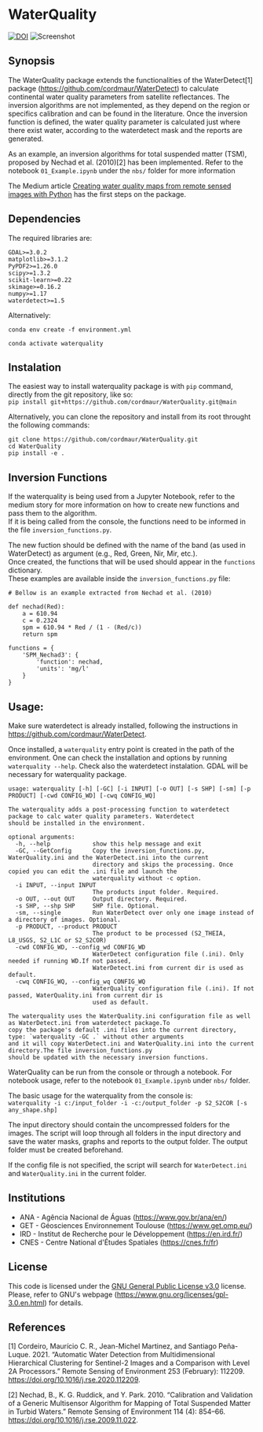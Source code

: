 # WaterQuality

[![DOI](https://zenodo.org/badge/224832878.svg)](https://zenodo.org/badge/latestdoi/224832878)
![Screenshot](fig1.PNG)

## Synopsis

The WaterQuality package extends the functionalities of the WaterDetect[1] package (https://github.com/cordmaur/WaterDetect) to calculate continental water quality parameters from satellite reflectances. The inversion algorithms are not implemented, as they depend on the region or specifics calibration and can be found in the literature. Once the inversion function is defined, the water quality parameter is calculated just where there exist water, according to the waterdetect mask and the reports are generated. <br>

As an example, an inversion algorithms for total suspended matter (TSM), proposed by Nechad et al. (2010)[2] has been implemented. Refer to the notebook  `01_Example.ipynb` under the `nbs/` folder for more information<br>

The Medium article [Creating water quality maps from remote sensed images with Python](https://cordmaur.medium.com/creating-water-quality-maps-from-remote-sensed-images-with-python-ca5274041f4c) has the first steps on the package. 

## Dependencies
The required libraries are:
```
GDAL>=3.0.2
matplotlib>=3.1.2
PyPDF2>=1.26.0
scipy>=1.3.2
scikit-learn>=0.22
skimage>=0.16.2
numpy>=1.17
waterdetect>=1.5
```

Alternatively:
```
conda env create -f environment.yml

conda activate waterquality
```

## Instalation
The easiest way to install waterquality package is with `pip` command, directly from the git repository, like so:<br>
`pip install git+https://github.com/cordmaur/WaterQuality.git@main`

Alternatively, you can clone the repository and install from its root throught the following commands:
```
git clone https://github.com/cordmaur/WaterQuality.git
cd WaterQuality
pip install -e .
```

## Inversion Functions
If the waterquality is being used from a Jupyter Notebook, refer to the medium story for more information on how to create new functions and pass them to the algorithm.<br>
If it is being called from the console, the functions need to be informed in the file `inversion_functions.py`.

The new fuction should be defined with the name of the band (as used in WaterDetect) as argument (e.g., Red, Green, Nir, Mir, etc.).<br>
Once created, the functions that will be used should appear in the `functions` dictionary.<br>
These examples are available inside the `inversion_functions.py` file:

```
# Bellow is an example extracted from Nechad et al. (2010)

def nechad(Red):
    a = 610.94
    c = 0.2324
    spm = 610.94 * Red / (1 - (Red/c))
    return spm

functions = {
    'SPM_Nechad3': {
        'function': nechad,
        'units': 'mg/l'
    }
}
```

## Usage:
Make sure waterdetect is already installed, following the instructions in https://github.com/cordmaur/WaterDetect.

Once installed, a `waterquality` entry point is created in the path of the environment.
One can check the installation and options by running `waterquality --help`. Check also the waterdetect instalation. GDAL will be necessary for waterquality package.

```
usage: waterquality [-h] [-GC] [-i INPUT] [-o OUT] [-s SHP] [-sm] [-p PRODUCT] [-cwd CONFIG_WD] [-cwq CONFIG_WQ]

The waterquality adds a post-processing function to waterdetect package to calc water quality parameters. Waterdetect
should be installed in the environment.

optional arguments:
  -h, --help            show this help message and exit
  -GC, --GetConfig      Copy the inversion_functions.py, WaterQuality.ini and the WaterDetect.ini into the current
                        directory and skips the processing. Once copied you can edit the .ini file and launch the
                        waterquality without -c option.
  -i INPUT, --input INPUT
                        The products input folder. Required.
  -o OUT, --out OUT     Output directory. Required.
  -s SHP, --shp SHP     SHP file. Optional.
  -sm, --single         Run WaterDetect over only one image instead of a directory of images. Optional.
  -p PRODUCT, --product PRODUCT
                        The product to be processed (S2_THEIA, L8_USGS, S2_L1C or S2_S2COR)
  -cwd CONFIG_WD, --config_wd CONFIG_WD
                        WaterDetect configuration file (.ini). Only needed if running WD.If not passed,
                        WaterDetect.ini from current dir is used as default.
  -cwq CONFIG_WQ, --config_wq CONFIG_WQ
                        WaterQuality configuration file (.ini). If not passed, WaterQuality.ini from current dir is
                        used as default.

The waterquality uses the WaterQuality.ini configuration file as well as WaterDetect.ini from waterdetect package.To
copy the package's default .ini files into the current directory, type: `waterquality -GC .` without other arguments
and it will copy WaterDetect.ini and WaterQuality.ini into the current directory.The file inversion_functions.py
should be updated with the necessary inversion functions.
```

WaterQuality can be run from the console or through a notebook. For notebook usage, refer to the notebook `01_Example.ipynb` under `nbs/` folder.

The basic usage for the waterquality from the console is:<br>
`waterquality -i c:/input_folder -i -c:/output_folder -p S2_S2COR [-s any_shape.shp]`


The input directory should contain the uncompressed folders for the images. The script will loop through all folders in the input directory and save the water masks, graphs and reports to the output folder. The output folder must be created beforehand.

If the config file is not specified, the script will search for `WaterDetect.ini` and `WaterQuality.ini` in the current folder.

## Institutions
* ANA - Agência Nacional de Águas (https://www.gov.br/ana/en/)
* GET - Géosciences Environnement Toulouse (https://www.get.omp.eu/)
* IRD - Institut de Recherche pour le Développement (https://en.ird.fr/)
* CNES - Centre National d'Études Spatiales (https://cnes.fr/fr)

## License
This code is licensed under the [GNU General Public License v3.0](https://github.com/cordmaur/WaterDetect/blob/master/LICENSE) license. Please, refer to GNU's webpage  (https://www.gnu.org/licenses/gpl-3.0.en.html) for details.

## References
[1] Cordeiro, Maurício C. R., Jean-Michel Martinez, and Santiago Peña-Luque. 2021. “Automatic Water Detection from Multidimensional Hierarchical Clustering for Sentinel-2 Images and a Comparison with Level 2A Processors.” Remote Sensing of Environment 253 (February): 112209. https://doi.org/10.1016/j.rse.2020.112209.

[2] Nechad, B., K. G. Ruddick, and Y. Park. 2010. “Calibration and Validation of a Generic Multisensor Algorithm for Mapping of Total Suspended Matter in Turbid Waters.” Remote Sensing of Environment 114 (4): 854–66. https://doi.org/10.1016/j.rse.2009.11.022.
